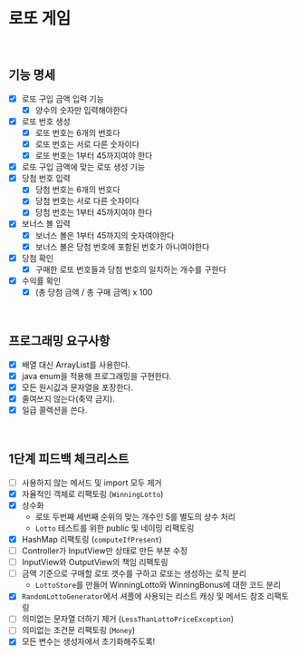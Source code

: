 # 로또 게임

<br>

## 기능 명세

- [x] 로또 구입 금액 입력 기능
    - [x] 양수의 숫자만 입력해야한다
- [x] 로또 번호 생성
    - [x] 로또 번호는 6개의 번호다
    - [x] 로또 번호는 서로 다른 숫자이다
    - [x] 로또 번호는 1부터 45까지여야 한다
- [x] 로또 구입 금액에 맞는 로또 생성 기능 
- [x] 당첨 번호 입력
    - [x] 당첨 번호는 6개의 번호다
    - [x] 당첨 번호는 서로 다른 숫자이다
    - [x] 당첨 번호는 1부터 45까지여야 한다
- [x] 보너스 볼 입력
    - [x] 보너스 볼은 1부터 45까지의 숫자여야한다
    - [x] 보너스 볼은 당첨 번호에 포함된 번호가 아니여야한다
- [x] 당첨 확인
    - [x] 구매한 로또 번호들과 당첨 번호의 일치하는 개수를 구한다
- [x] 수익률 확인
    - [x] (총 당첨 금액 / 총 구매 금액) x 100 

<br>

## 프로그래밍 요구사항
- [x] 배열 대신 ArrayList를 사용한다.
- [x] java enum을 적용해 프로그래밍을 구현한다.
- [x] 모든 원시값과 문자열을 포장한다.
- [x] 줄여쓰지 않는다(축약 금지).
- [x] 일급 콜렉션을 쓴다.

<br>

## 1단계 피드백 체크리스트
- [ ] 사용하지 않는 메서드 및 import 모두 제거
- [x] 자율적인 객체로 리팩토링 (`WinningLotto`)
- [x] 상수화
    - 로또 두번째 세번째 순위의 맞는 개수인 5를 별도의 상수 처리
    - `Lotto` 테스트를 위한 public 및 네이밍 리팩토링
- [x] HashMap 리팩토링 (`computeIfPresent`)
- [ ] Controller가 InputView만 상태로 만든 부분 수정
- [ ] InputView와 OutputView의 책임 리팩토링
- [ ] 금액 기준으로 구매할 로또 갯수를 구하고 로또는 생성하는 로직 분리
    - `LottoStore`를 만들어 WinningLotto와 WinningBonus에 대한 코드 분리
- [x] `RandomLottoGenerator`에서 셔플에 사용되는 리스트 캐싱 및 메서드 참조 리팩토링
- [ ] 의미없는 문자열 더하기 제거 (`LessThanLottoPriceException`)
- [ ] 의미없는 조건문 리팩토링 (`Money`)
- [x] 모든 변수는 생성자에서 초기화해주도록!